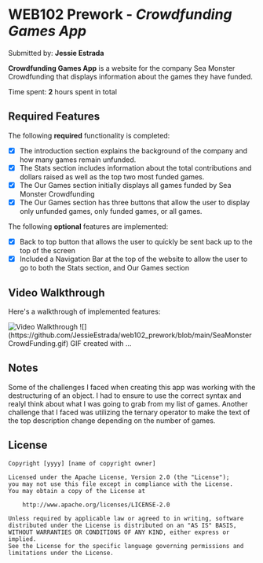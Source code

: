 # WEB102 Prework - *Crowdfunding Games App*

Submitted by: **Jessie Estrada**

**Crowdfunding Games App** is a website for the company Sea Monster Crowdfunding that displays information about the games they have funded.

Time spent: **2** hours spent in total

## Required Features

The following **required** functionality is completed:

* [x] The introduction section explains the background of the company and how many games remain unfunded.
* [x] The Stats section includes information about the total contributions and dollars raised as well as the top two most funded games.
* [x] The Our Games section initially displays all games funded by Sea Monster Crowdfunding
* [x] The Our Games section has three buttons that allow the user to display only unfunded games, only funded games, or all games.

The following **optional** features are implemented:

* [x] Back to top button that allows the user to quickly be sent back up to the top of the screen
* [x] Included a Navigation Bar at the top of the website to allow the user to go to both the Stats section, and Our Games section

## Video Walkthrough

Here's a walkthrough of implemented features:

<img src='http://i.imgur.com/link/to/your/gif/file.gif' title='Video Walkthrough' width='' alt='Video Walkthrough' />
![](https://github.com/JessieEstrada/web102_prework/blob/main/SeaMonsterCrowdFunding.gif)
<!-- Replace this with whatever GIF tool you used! -->
GIF created with ...  
<!-- Recommended tools:
[Kap](https://getkap.co/) for macOS
[ScreenToGif](https://www.screentogif.com/) for Windows
[peek](https://github.com/phw/peek) for Linux. -->

## Notes

Some of the challenges I faced when creating this app was working with the destructuring of an object. I had to ensure to use the correct syntax and realyl think about what I was going to grab from my list of games. Another challenge that I faced was utilizing the ternary operator to make the text of the top description change depending on the number of games.

## License

    Copyright [yyyy] [name of copyright owner]

    Licensed under the Apache License, Version 2.0 (the "License");
    you may not use this file except in compliance with the License.
    You may obtain a copy of the License at

        http://www.apache.org/licenses/LICENSE-2.0

    Unless required by applicable law or agreed to in writing, software
    distributed under the License is distributed on an "AS IS" BASIS,
    WITHOUT WARRANTIES OR CONDITIONS OF ANY KIND, either express or implied.
    See the License for the specific language governing permissions and
    limitations under the License.
